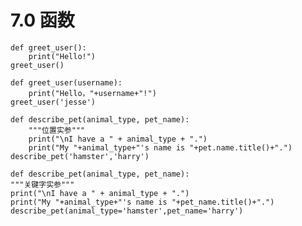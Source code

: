 #  7.0 函数 
    def greet_user():
        print("Hello!")
    greet_user()

    def greet_user(username):
        print("Hello，"+username+"!")
    greet_user('jesse')

    def describe_pet(animal_type, pet_name):
        """位置实参"""
        print("\nI have a " + animal_type + ".")
        print("My "+animal_type+"'s name is "+pet.name.title()+".")
    describe_pet('hamster','harry')

    def describe_pet(animal_type, pet_name):
    """关键字实参"""
    print("\nI have a " + animal_type + ".")
    print("My "+animal_type+"'s name is "+pet_name.title()+".")
    describe_pet(animal_type='hamster',pet_name='harry')